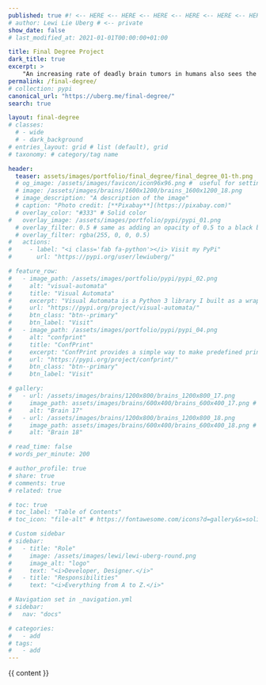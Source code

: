 ```yaml
---
published: true #! <-- HERE <-- HERE <-- HERE <-- HERE <-- HERE <-- HERE
# author: Lewi Lie Uberg # <-- private
show_date: false
# last_modified_at: 2021-01-01T00:00:00+01:00

title: Final Degree Project
dark_title: true
excerpt: >
    "An increasing rate of deadly brain tumors in humans also sees the increasing needfor highly educated medical personnel like neurologists and radiologists for diagno-sis and treatment. Thus, to reduce the workload and the time from initial suspi-cion of disease to diagnosis and a suitable treatment plan, there is a need to im-plement a Computer-Aided-Disease-Diagnosis (CADD) system for brain tumor clas-siﬁcation. By studying the types of tumors involved, how the convolutional neuralnetwork functions, the evolution of its pre-deﬁned architectures, models using pre-trained weights, and their application in brain tumor classiﬁcation, the likelihood ofproducing a promising CADD system increases heavily. The outcome of the re-search conducted in this project presents the starting point of an open-source projectto further develop a CADD system for brain tumor classiﬁcation with reliable results.The project includes all components of a working CADD system, including the datapreprocessing pipeline, the pipeline for deﬁning and training CNN classiﬁcation mod-els, and a user interface in the form of an API as the backend and a website asthe frontend. The project is intended to be open to the general public—however, itsprimary focus is on facilitating medical imaging researchers, medical students, radi-ologic technologists, and radiologists."
permalink: /final-degree/
# collection: pypi
canonical_url: "https://uberg.me/final-degree/"
search: true

layout: final-degree
# classes:
  # - wide
  # - dark_background
# entries_layout: grid # list (default), grid
# taxonomy: # category/tag name

header:
  teaser: assets/images/portfolio/final_degree/final_degree_01-th.png
  # og_image: /assets/images/favicon/icon96x96.png #  useful for setting OpenGraph images on pages that don’t have a header or overlay image.
  # image: /assets/images/brains/1600x1200/brains_1600x1200_18.png
  # image_description: "A description of the image"
  # caption: "Photo credit: [**Pixabay**](https://pixabay.com)"
  # overlay_color: "#333" # Solid color
#   overlay_image: /assets/images/portfolio/pypi/pypi_01.png
  # overlay_filter: 0.5 # same as adding an opacity of 0.5 to a black background
  # overlay_filter: rgba(255, 0, 0, 0.5)
#   actions:
#     - label: "<i class='fab fa-python'></i> Visit my PyPi"
#       url: "https://pypi.org/user/lewiuberg/"

# feature_row:
#   - image_path: /assets/images/portfolio/pypi/pypi_02.png
#     alt: "visual-automata"
#     title: "Visual Automata"
#     excerpt: "Visual Automata is a Python 3 library I built as a wrapper for the Automata library to add more visualization features."
#     url: "https://pypi.org/project/visual-automata/"
#     btn_class: "btn--primary"
#     btn_label: "Visit"
#   - image_path: /assets/images/portfolio/pypi/pypi_04.png
#     alt: "confprint"
#     title: "ConfPrint"
#     excerpt: "ConfPrint provides a simple way to make predefined printer configurations."
#     url: "https://pypi.org/project/confprint/"
#     btn_class: "btn--primary"
#     btn_label: "Visit"

# gallery:
#   - url: /assets/images/brains/1200x800/brains_1200x800_17.png
#     image_path: assets/images/brains/600x400/brains_600x400_17.png # -th
#     alt: "Brain 17"
#   - url: /assets/images/brains/1200x800/brains_1200x800_18.png
#     image_path: assets/images/brains/600x400/brains_600x400_18.png # -th
#     alt: "Brain 18"

# read_time: false
# words_per_minute: 200

# author_profile: true
# share: true
# comments: true
# related: true

# toc: true
# toc_label: "Table of Contents"
# toc_icon: "file-alt" # https://fontawesome.com/icons?d=gallery&s=solid&m=free

# Custom sidebar
# sidebar:
#   - title: "Role"
#     image: /assets/images/lewi/lewi-uberg-round.png
#     image_alt: "logo"
#     text: "<i>Developer, Designer.</i>"
#   - title: "Responsibilities"
#     text: "<i>Everything from A to Z.</i>"

# Navigation set in _navigation.yml
# sidebar:
#   nav: "docs"

# categories:
#   - add
# tags:
#   - add
---
```

<!-- Global site tag (gtag.js) - Google Analytics -->
<script async src="https://www.googletagmanager.com/gtag/js?id=G-X5TVX1RNG8"></script>
<script>
  window.dataLayer = window.dataLayer || [];
  function gtag(){dataLayer.push(arguments);}
  gtag('js', new Date());

  gtag('config', 'G-X5TVX1RNG8');
</script>

<!-- {% include feature_row %} -->
{{ content }}

<!-- {% include gallery caption="Gallery of my brain." %} -->
